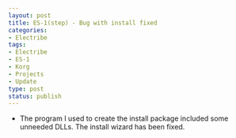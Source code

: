 ```yaml
--- 
layout: post
title: ES-1(step) - Bug with install fixed
categories:
- Electribe
tags: 
- Electribe
- ES-1
- Korg
- Projects
- Update
type: post
status: publish
---
```


- The program I used to create the install package included some unneeded DLLs.  The install wizard has been fixed.
